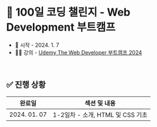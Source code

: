 # 💯 100일 코딩 챌린지 - Web Development 부트캠프
- 📅 시작 - 2024. 1. 7
- 🧑‍🏫 강의 - [Udemy The Web Developer 부트캠프 2024](https://www.udemy.com/course/the-web-developer-bootcamp-2021-korea/)

<br />

## ✅ 진행 상황
|완료일|섹션 및 내용|
|:----:|-----------|
|2024. 01. 07|1-2일차 - 소개, HTML 및 CSS 기초|
